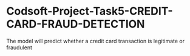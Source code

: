 # Codsoft-Project-Task5-CREDIT-CARD-FRAUD-DETECTION
The model will predict whether a credit card transaction is legitimate or fraudulent
